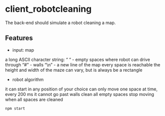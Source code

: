 # client_robotcleaning

The back-end should simulate a robot cleaning a map.

## Features
- input: map

a long ASCII character string:
“ “ - empty spaces where robot can drive through
“#” - walls
“\n” - a new line of the map
every space is reachable
the height and width of the maze can vary, but is always be a rectangle

- robot algorithm

it can start in any position of your choice
can only move one space at time, every 200 ms
it cannot go past walls
clean all empty spaces
stop moving when all spaces are cleaned

```sh
npm start
```

